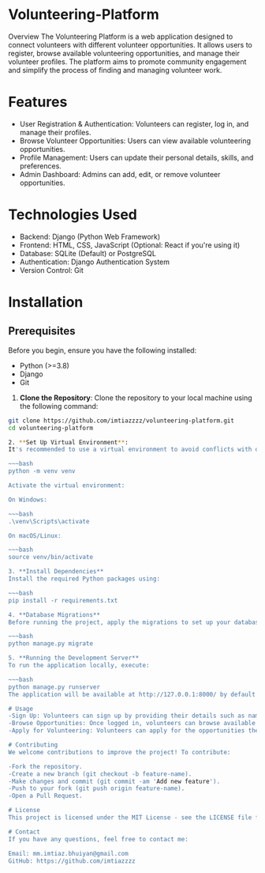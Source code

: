 # Volunteering-Platform
Overview
The Volunteering Platform is a web application designed to connect volunteers with different volunteer opportunities. It allows users to register, browse available volunteering opportunities, and manage their volunteer profiles. The platform aims to promote community engagement and simplify the process of finding and managing volunteer work.

# Features
- User Registration & Authentication: Volunteers can register, log in, and manage their profiles.
- Browse Volunteer Opportunities: Users can view available volunteering opportunities.
- Profile Management: Users can update their personal details, skills, and preferences.
- Admin Dashboard: Admins can add, edit, or remove volunteer opportunities.
# Technologies Used
- Backend: Django (Python Web Framework)
- Frontend: HTML, CSS, JavaScript (Optional: React if you're using it)
- Database: SQLite (Default) or PostgreSQL
- Authentication: Django Authentication System
- Version Control: Git
# Installation
## Prerequisites
Before you begin, ensure you have the following installed:

- Python (>=3.8)
- Django
- Git
1. **Clone the Repository**:
Clone the repository to your local machine using the following command:

~~~bash
git clone https://github.com/imtiazzzz/volunteering-platform.git
cd volunteering-platform

2. **Set Up Virtual Environment**:
It's recommended to use a virtual environment to avoid conflicts with other Python projects. To create a virtual environment, run the following:

~~~bash
python -m venv venv

Activate the virtual environment:

On Windows:

~~~bash
.\venv\Scripts\activate

On macOS/Linux:

~~~bash
source venv/bin/activate

3. **Install Dependencies**
Install the required Python packages using:

~~~bash
pip install -r requirements.txt

4. **Database Migrations**
Before running the project, apply the migrations to set up your database:

~~~bash
python manage.py migrate

5. **Running the Development Server**
To run the application locally, execute:

~~~bash
python manage.py runserver
The application will be available at http://127.0.0.1:8000/ by default.

# Usage
-Sign Up: Volunteers can sign up by providing their details such as name, email, and password.
-Browse Opportunities: Once logged in, volunteers can browse available volunteer opportunities based on their skills and location.
-Apply for Volunteering: Volunteers can apply for the opportunities they are interested in.

# Contributing
We welcome contributions to improve the project! To contribute:

-Fork the repository.
-Create a new branch (git checkout -b feature-name).
-Make changes and commit (git commit -am 'Add new feature').
-Push to your fork (git push origin feature-name).
-Open a Pull Request.

# License
This project is licensed under the MIT License - see the LICENSE file for details.

# Contact
If you have any questions, feel free to contact me:

Email: mm.imtiaz.bhuiyan@gmail.com
GitHub: https://github.com/imtiazzzz
